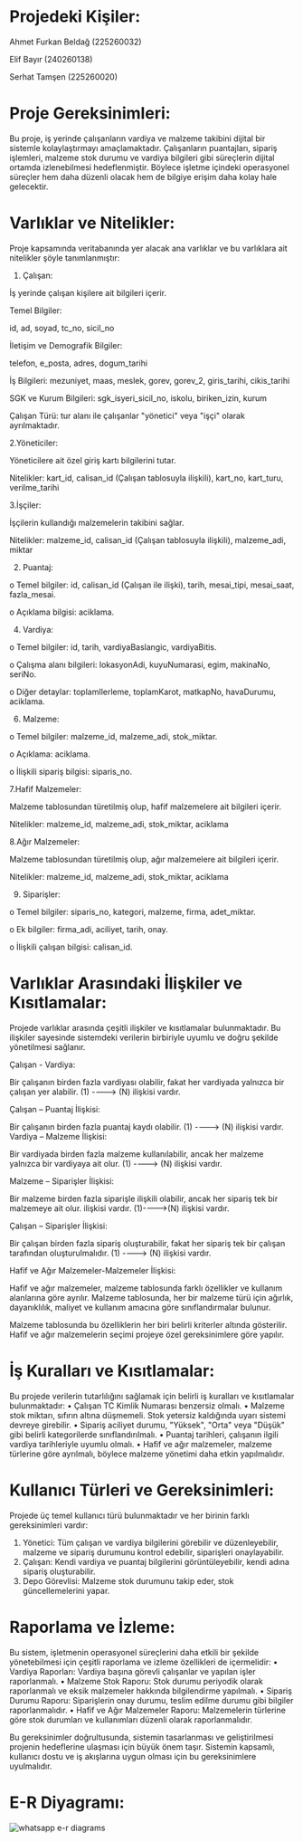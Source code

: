 
# Projedeki Kişiler:

Ahmet Furkan Beldağ (225260032)

Elif Bayır   (240260138)

Serhat Tamşen (225260020)

# Proje Gereksinimleri:

Bu proje, iş yerinde çalışanların vardiya ve malzeme takibini dijital bir sistemle kolaylaştırmayı amaçlamaktadır. Çalışanların puantajları, sipariş işlemleri, malzeme stok durumu ve vardiya bilgileri gibi süreçlerin dijital ortamda izlenebilmesi hedeflenmiştir. Böylece işletme içindeki operasyonel süreçler hem daha düzenli olacak hem de bilgiye erişim daha kolay hale gelecektir.

# Varlıklar ve Nitelikler:
 Proje kapsamında veritabanında yer alacak ana varlıklar ve bu varlıklara ait nitelikler şöyle tanımlanmıştır:

1.	Çalışan:
   
İş yerinde çalışan kişilere ait bilgileri içerir.

Temel Bilgiler: 

id, ad, soyad, tc_no, sicil_no

İletişim ve Demografik Bilgiler:

telefon, e_posta, adres, dogum_tarihi

İş Bilgileri: mezuniyet, maas, meslek, gorev, gorev_2, giris_tarihi, cikis_tarihi

SGK ve Kurum Bilgileri: sgk_isyeri_sicil_no, iskolu, biriken_izin, kurum

Çalışan Türü: tur alanı ile çalışanlar "yönetici" veya "işçi" olarak ayrılmaktadır.

2.Yöneticiler:

Yöneticilere ait özel giriş kartı bilgilerini tutar.

Nitelikler: kart_id, calisan_id (Çalışan tablosuyla ilişkili), kart_no, kart_turu, verilme_tarihi


3.İşçiler:

İşçilerin kullandığı malzemelerin takibini sağlar.

Nitelikler: malzeme_id, calisan_id (Çalışan tablosuyla ilişkili), malzeme_adi, miktar


2.	Puantaj:
   
o	Temel bilgiler: id, calisan_id (Çalışan ile ilişki), tarih, mesai_tipi, mesai_saat, fazla_mesai.

o	Açıklama bilgisi: aciklama.

4.	Vardiya:
   
o	Temel bilgiler: id, tarih, vardiyaBaslangic, vardiyaBitis.

o	Çalışma alanı bilgileri: lokasyonAdi, kuyuNumarasi, egim, makinaNo, seriNo.

o	Diğer detaylar: toplamIlerleme, toplamKarot, matkapNo, havaDurumu, aciklama.

6.	Malzeme:
   
o	Temel bilgiler: malzeme_id, malzeme_adi, stok_miktar.

o	Açıklama: aciklama.

o	İlişkili sipariş bilgisi: siparis_no.

7.Hafif Malzemeler:

Malzeme tablosundan türetilmiş olup, hafif malzemelere ait bilgileri içerir.

Nitelikler: malzeme_id, malzeme_adi, stok_miktar, aciklama

8.Ağır Malzemeler:

Malzeme tablosundan türetilmiş olup, ağır malzemelere ait bilgileri içerir.

Nitelikler: malzeme_id, malzeme_adi, stok_miktar, aciklama

9.	Siparişler:

o	Temel bilgiler: siparis_no, kategori, malzeme, firma, adet_miktar.

o	Ek bilgiler: firma_adi, aciliyet, tarih, onay.

o	İlişkili çalışan bilgisi: calisan_id.

# Varlıklar Arasındaki İlişkiler ve Kısıtlamalar:

Projede varlıklar arasında çeşitli ilişkiler ve kısıtlamalar bulunmaktadır. Bu ilişkiler sayesinde sistemdeki verilerin birbiriyle uyumlu ve doğru şekilde yönetilmesi sağlanır.

Çalışan - Vardiya:

Bir çalışanın birden fazla vardiyası olabilir, fakat her vardiyada yalnızca bir çalışan yer alabilir. (1) ----> (N) ilişkisi vardır.

Çalışan – Puantaj İlişkisi:

 Bir çalışanın birden fazla puantaj kaydı olabilir. (1) ----> (N) ilişkisi vardır.
Vardiya – Malzeme İlişkisi:

 Bir vardiyada birden fazla malzeme kullanılabilir, ancak her malzeme yalnızca bir vardiyaya ait olur. (1) ----> (N) ilişkisi vardır.
 
Malzeme – Siparişler İlişkisi:

Bir malzeme birden fazla siparişle ilişkili olabilir, ancak her sipariş tek bir malzemeye ait olur. ilişkisi vardır. (1)---->(N) ilişkisi vardır.

Çalışan – Siparişler İlişkisi:

Bir çalışan birden fazla sipariş oluşturabilir, fakat her sipariş tek bir çalışan tarafından oluşturulmalıdır. (1) ----> (N) ilişkisi vardır.

Hafif ve Ağır Malzemeler-Malzemeler İlişkisi:

Hafif ve ağır malzemeler, malzeme tablosunda farklı özellikler ve kullanım alanlarına göre ayrılır. Malzeme tablosunda, her bir malzeme türü için ağırlık, dayanıklılık, maliyet ve kullanım amacına göre sınıflandırmalar bulunur. 

Malzeme tablosunda bu özelliklerin her biri belirli kriterler altında gösterilir. Hafif ve ağır malzemelerin seçimi projeye özel gereksinimlere göre yapılır.

# İş Kuralları ve Kısıtlamalar:

Bu projede verilerin tutarlılığını sağlamak için belirli iş kuralları ve kısıtlamalar bulunmaktadır:
•	Çalışan TC Kimlik Numarası benzersiz olmalı.
•	Malzeme stok miktarı, sıfırın altına düşmemeli. Stok yetersiz kaldığında uyarı sistemi devreye girebilir.
•	Sipariş aciliyet durumu, "Yüksek", "Orta" veya "Düşük" gibi belirli kategorilerde sınıflandırılmalı.
•	Puantaj tarihleri, çalışanın ilgili vardiya tarihleriyle uyumlu olmalı.
• Hafif ve ağır malzemeler, malzeme türlerine göre ayrılmalı, böylece malzeme yönetimi daha etkin yapılmalıdır.

# Kullanıcı Türleri ve Gereksinimleri:

Projede üç temel kullanıcı türü bulunmaktadır ve her birinin farklı gereksinimleri vardır:
1.	Yönetici: Tüm çalışan ve vardiya bilgilerini görebilir ve düzenleyebilir, malzeme ve sipariş durumunu kontrol edebilir, siparişleri onaylayabilir.
2.	Çalışan: Kendi vardiya ve puantaj bilgilerini görüntüleyebilir, kendi adına sipariş oluşturabilir.
3.	Depo Görevlisi: Malzeme stok durumunu takip eder, stok güncellemelerini yapar.

# Raporlama ve İzleme:

Bu sistem, işletmenin operasyonel süreçlerini daha etkili bir şekilde yönetebilmesi için çeşitli raporlama ve izleme özellikleri de içermelidir:
•	Vardiya Raporları: Vardiya başına görevli çalışanlar ve yapılan işler raporlanmalı.
•	Malzeme Stok Raporu: Stok durumu periyodik olarak raporlanmalı ve eksik malzemeler hakkında bilgilendirme yapılmalı.
• Sipariş Durumu Raporu: Siparişlerin onay durumu, teslim edilme durumu gibi bilgiler raporlanmalıdır.
• Hafif ve Ağır Malzemeler Raporu: Malzemelerin türlerine göre stok durumları ve kullanımları düzenli olarak raporlanmalıdır.

Bu gereksinimler doğrultusunda, sistemin tasarlanması ve geliştirilmesi projenin hedeflerine ulaşması için büyük önem taşır. Sistemin kapsamlı, kullanıcı dostu ve iş akışlarına uygun olması için bu gereksinimlere uyulmalıdır.

# E-R Diyagramı:

![whatsapp e-r diagrams](https://github.com/user-attachments/assets/c7882139-bbf2-47e8-8ad8-f1beafb0d413)


